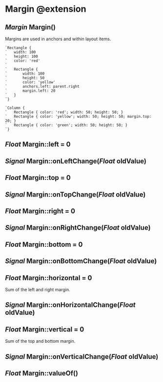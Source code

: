 Margin @extension
=================

*Margin* Margin()
-----------------

Margins are used in anchors and within layout items.

```nml
`Rectangle {
`   width: 100
`   height: 100
`   color: 'red'
`
`   Rectangle {
`       width: 100
`       height: 50
`       color: 'yellow'
`       anchors.left: parent.right
`       margin.left: 20
`   }
`}
```

```nml
`Column {
`   Rectangle { color: 'red'; width: 50; height: 50; }
`   Rectangle { color: 'yellow'; width: 50; height: 50; margin.top: 20; }
`   Rectangle { color: 'green'; width: 50; height: 50; }
`}
```

*Float* Margin::left = 0
------------------------

## *Signal* Margin::onLeftChange(*Float* oldValue)

*Float* Margin::top = 0
-----------------------

## *Signal* Margin::onTopChange(*Float* oldValue)

*Float* Margin::right = 0
-------------------------

## *Signal* Margin::onRightChange(*Float* oldValue)

*Float* Margin::bottom = 0
--------------------------

## *Signal* Margin::onBottomChange(*Float* oldValue)

*Float* Margin::horizontal = 0
------------------------------

Sum of the left and right margin.

## *Signal* Margin::onHorizontalChange(*Float* oldValue)

*Float* Margin::vertical = 0
----------------------------

Sum of the top and bottom margin.

## *Signal* Margin::onVerticalChange(*Float* oldValue)

*Float* Margin::valueOf()
--------------------------

